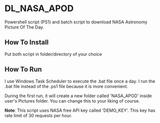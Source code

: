 # DL_NASA_APOD
Powershell script (PS1) and batch script to download NASA Astronomy Picture Of The Day.

## How To Install
Put both script in folder/directory of your choice

## How To Run
I use Windows Task Scheduler to execute the .bat file once a day. I run the .bat file instead of the .ps1 file because it is more convenient.

During the first run, it will create a new folder called 'NASA_APOD' inside user's Pictures folder. You can change this to your liking of course.


**Note**: This script uses NASA free API key called 'DEMO_KEY'. This key has rate limit of 30 requests per hour.
